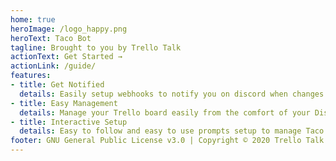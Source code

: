 ```yaml
---
home: true
heroImage: /logo_happy.png
heroText: Taco Bot
tagline: Brought to you by Trello Talk
actionText: Get Started →
actionLink: /guide/
features:
- title: Get Notified
  details: Easily setup webhooks to notify you on discord when changes are made to your trello board.
- title: Easy Management
  details: Manage your Trello board easily from the comfort of your Discord server.
- title: Interactive Setup
  details: Easy to follow and easy to use prompts setup to manage Taco in your Discord server.
footer: GNU General Public License v3.0 | Copyright © 2020 Trello Talk Team | Trello Talk and the Taco bot is not affiliated with Trello
---
```

